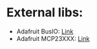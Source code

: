 # External libs:
- Adafruit BusIO: [Link](https://github.com/adafruit/Adafruit_BusIO/tree/master)
- Adafruit MCP23XXX: [Link](https://github.com/adafruit/Adafruit-MCP23017-Arduino-Library/tree/master)
